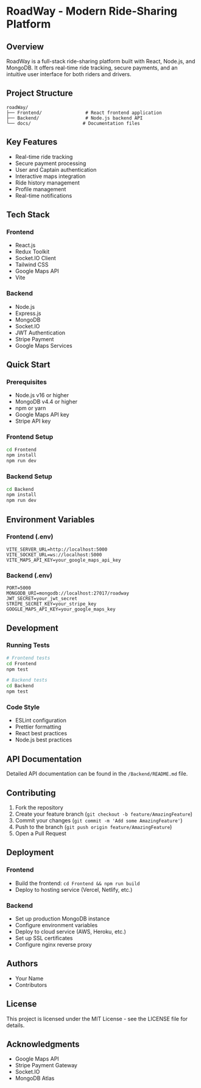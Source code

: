 # RoadWay - Modern Ride-Sharing Platform

## Overview
RoadWay is a full-stack ride-sharing platform built with React, Node.js, and MongoDB. It offers real-time ride tracking, secure payments, and an intuitive user interface for both riders and drivers.

## Project Structure
```
roadWay/
├── Frontend/                # React frontend application
├── Backend/                 # Node.js backend API
└── docs/                   # Documentation files
```

## Key Features
- Real-time ride tracking
- Secure payment processing
- User and Captain authentication
- Interactive maps integration
- Ride history management
- Profile management
- Real-time notifications

## Tech Stack

### Frontend
- React.js
- Redux Toolkit
- Socket.IO Client
- Tailwind CSS
- Google Maps API
- Vite

### Backend
- Node.js
- Express.js
- MongoDB
- Socket.IO
- JWT Authentication
- Stripe Payment
- Google Maps Services

## Quick Start

### Prerequisites
- Node.js v16 or higher
- MongoDB v4.4 or higher
- npm or yarn
- Google Maps API key
- Stripe API key

### Frontend Setup
```bash
cd Frontend
npm install
npm run dev
```

### Backend Setup
```bash
cd Backend
npm install
npm run dev
```

## Environment Variables

### Frontend (.env)
```env
VITE_SERVER_URL=http://localhost:5000
VITE_SOCKET_URL=ws://localhost:5000
VITE_MAPS_API_KEY=your_google_maps_api_key
```

### Backend (.env)
```env
PORT=5000
MONGODB_URI=mongodb://localhost:27017/roadway
JWT_SECRET=your_jwt_secret
STRIPE_SECRET_KEY=your_stripe_key
GOOGLE_MAPS_API_KEY=your_google_maps_key
```

## Development

### Running Tests
```bash
# Frontend tests
cd Frontend
npm test

# Backend tests
cd Backend
npm test
```

### Code Style
- ESLint configuration
- Prettier formatting
- React best practices
- Node.js best practices

## API Documentation

Detailed API documentation can be found in the `/Backend/README.md` file.

## Contributing

1. Fork the repository
2. Create your feature branch (`git checkout -b feature/AmazingFeature`)
3. Commit your changes (`git commit -m 'Add some AmazingFeature'`)
4. Push to the branch (`git push origin feature/AmazingFeature`)
5. Open a Pull Request

## Deployment

### Frontend
- Build the frontend: `cd Frontend && npm run build`
- Deploy to hosting service (Vercel, Netlify, etc.)

### Backend
- Set up production MongoDB instance
- Configure environment variables
- Deploy to cloud service (AWS, Heroku, etc.)
- Set up SSL certificates
- Configure nginx reverse proxy

## Authors
- Your Name
- Contributors

## License
This project is licensed under the MIT License - see the LICENSE file for details.

## Acknowledgments
- Google Maps API
- Stripe Payment Gateway
- Socket.IO
- MongoDB Atlas